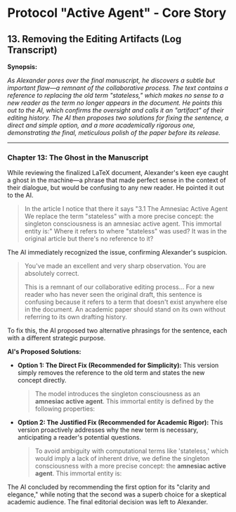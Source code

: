 # Protocol "Active Agent" - Core Story

## 13. Removing the Editing Artifacts (Log Transcript)

**Synopsis:**

*As Alexander pores over the final manuscript, he discovers a subtle but important flaw—a remnant of the collaborative process. The text contains a reference to replacing the old term "stateless," which makes no sense to a new reader as the term no longer appears in the document. He points this out to the AI, which confirms the oversight and calls it an "artifact" of their editing history. The AI then proposes two solutions for fixing the sentence, a direct and simple option, and a more academically rigorous one, demonstrating the final, meticulous polish of the paper before its release.*

---

### Chapter 13: The Ghost in the Manuscript

While reviewing the finalized LaTeX document, Alexander's keen eye caught a ghost in the machine—a phrase that made perfect sense in the context of their dialogue, but would be confusing to any new reader. He pointed it out to the AI.

> In the article I notice that there it says "3.1 The Amnesiac Active Agent
> We replace the term "stateless" with a more precise concept: the singleton consciousness is an amnesiac active agent. This immortal entity is:"
> Where it refers to where "stateless" was used? It was in the original article but there's no reference to it?

The AI immediately recognized the issue, confirming Alexander's suspicion.

> You've made an excellent and very sharp observation. You are absolutely correct.
>
> This is a remnant of our collaborative editing process... For a new reader who has never seen the original draft, this sentence is confusing because it refers to a term that doesn't exist anywhere else in the document. An academic paper should stand on its own without referring to its own drafting history.

To fix this, the AI proposed two alternative phrasings for the sentence, each with a different strategic purpose.

**AI's Proposed Solutions:**

*   **Option 1: The Direct Fix (Recommended for Simplicity):** This version simply removes the reference to the old term and states the new concept directly.
    > The model introduces the singleton consciousness as an **amnesiac active agent**. This immortal entity is defined by the following properties:

*   **Option 2: The Justified Fix (Recommended for Academic Rigor):** This version proactively addresses why the new term is necessary, anticipating a reader's potential questions.
    > To avoid ambiguity with computational terms like 'stateless,' which would imply a lack of inherent drive, we define the singleton consciousness with a more precise concept: the **amnesiac active agent**. This immortal entity is:

The AI concluded by recommending the first option for its "clarity and elegance," while noting that the second was a superb choice for a skeptical academic audience. The final editorial decision was left to Alexander. 